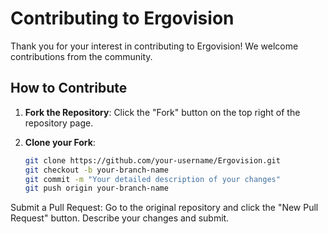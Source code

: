 # Contributing to Ergovision

Thank you for your interest in contributing to Ergovision! We welcome contributions from the community.

## How to Contribute

1. **Fork the Repository**: Click the "Fork" button on the top right of the repository page.

2. **Clone your Fork**:
   ```sh
   git clone https://github.com/your-username/Ergovision.git
   git checkout -b your-branch-name
   git commit -m "Your detailed description of your changes"
   git push origin your-branch-name

Submit a Pull Request: Go to the original repository and click the "New Pull Request" button. Describe your changes and submit.
